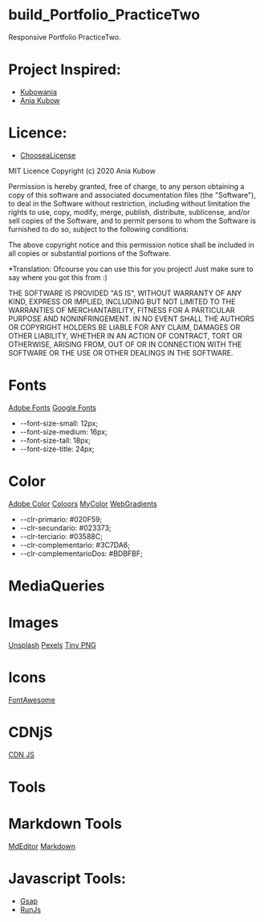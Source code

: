 # build_Portfolio_PracticeTwo
Responsive Portfolio PracticeTwo. 

# Project Inspired:
- [Kubowania](https://github.com/kubowania)
- [Ania Kubow](https://www.youtube.com/channel/UC5DNytAJ6_FISueUfzZCVsw)
# Licence:

- [ChooseaLicense](https://choosealicense.com/)

MIT Licence
Copyright (c) 2020 Ania Kubow

Permission is hereby granted, free of charge, to any person obtaining a copy of this software and associated documentation files (the "Software"), to deal in the Software without restriction, including without limitation the rights to use, copy, modify, merge, publish, distribute, sublicense, and/or sell copies of the Software, and to permit persons to whom the Software is furnished to do so, subject to the following conditions:

The above copyright notice and this permission notice shall be included in all copies or substantial portions of the Software.

*Translation: Ofcourse you can use this for you project! Just make sure to say where you got this from :)

THE SOFTWARE IS PROVIDED "AS IS", WITHOUT WARRANTY OF ANY KIND, EXPRESS OR IMPLIED, INCLUDING BUT NOT LIMITED TO THE WARRANTIES OF MERCHANTABILITY, FITNESS FOR A PARTICULAR PURPOSE AND NONINFRINGEMENT. IN NO EVENT SHALL THE AUTHORS OR COPYRIGHT HOLDERS BE LIABLE FOR ANY CLAIM, DAMAGES OR OTHER LIABILITY, WHETHER IN AN ACTION OF CONTRACT, TORT OR OTHERWISE, ARISING FROM, OUT OF OR IN CONNECTION WITH THE SOFTWARE OR THE USE OR OTHER DEALINGS IN THE SOFTWARE.

# Fonts 
[Adobe Fonts](https://fonts.adobe.com/)
[Google Fonts](https://fonts.google.com/)

 - --font-size-small: 12px; 
 - --font-size-medium: 16px; 
 - --font-size-tall: 18px; 
 - --font-size-title: 24px; 


# Color 
[Adobe Color](https://color.adobe.com/es/create/color-wheel)
[Coloors](https://coolors.co/)
[MyColor](https://mycolor.space/gradient3)
[WebGradients](https://webgradients.com/)

- --clr-primario: #020F59; 
- --clr-secundario: #023373; 
- --clr-terciario: #03588C; 
- --clr-complementario: #3C7DA6; 
- --clr-complementarioDos: #BDBFBF; 

# MediaQueries

# Images
[Unsplash](https://unsplash.com/)
[Pexels](https://www.pexels.com/)
[Tiny PNG](https://tinypng.com/)

# Icons
[FontAwesome](https://fontawesome.com/icons?d=gallery&p=2)
# CDNjS
[CDN JS](https://cdnjs.com/)

# Tools

# Markdown Tools
[MdEditor](https://pandao.github.io/editor.md/en.html)
[Markdown](https://markdown.es/)
# Javascript Tools:
- [Gsap](https://greensock.com/gsap/)
- [RunJs](https://runjs.app/)

